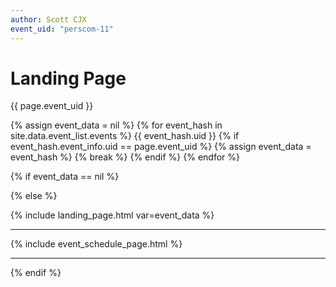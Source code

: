 ```yaml
---
author: Scott CJX
event_uid: "perscom-11"
---
```


# Landing Page

<!-- {% assign event_data = site.data.events.items[page.event_uid] %} -->

{{ page.event_uid }}

{% assign event_data = nil %}
{% for event_hash in site.data.event_list.events %}
  {{ event_hash.uid }}
  {% if event_hash.event_info.uid == page.event_uid %}
    {% assign event_data = event_hash %}
    {% break %}
  {% endif %}
{% endfor %}

{% if event_data == nil %}

{% else %}

{% include landing_page.html var=event_data %}

<hr>

{% include event_schedule_page.html %}

<hr>

{% endif %}

